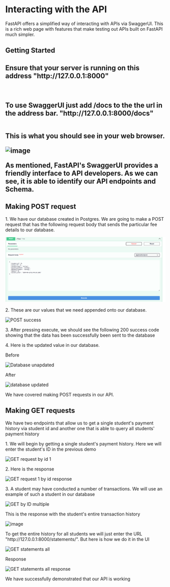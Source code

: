 <h1>Interacting with the API</h1>
<p> FastAPI offers a simplified way of interacting with APIs via SwaggerUI. This is a rich web page with features that make testing out APIs built on FastAPI much simpler.<p>

<h2> Getting Started <h2>
<p> Ensure that your server is running on this address "http://127.0.0.1:8000"</p>
<br>
<p> To use SwaggerUI just add /docs to the the url in the address bar. "http://127.0.0.1:8000/docs"</p>
<br>
This is what you should see in your web browser.
  
![image](https://github.com/ian-mboya/family-bank-api-project/assets/68651784/0ca2d4db-0a21-4318-96f0-c39b63b4fc28)


As mentioned, FastAPI's SwaggerUI provides a friendly interface to API developers. As we can see, it is able to identify our API endpoints and Schema. 

<h2>Making POST request</h2>
<p>1. We have our database created in Postgres. We are going to make a POST request that has the following request body that sends the particular fee details to our database.</p>


![image](https://github.com/ian-mboya/family-bank-api-project/blob/main/assets/POST%20request%20empty.png?raw=true)

<p>2. These are our values that we need appended onto our database.</p>

![POST success](https://github.com/ian-mboya/family-bank-api-project/assets/68651784/cacae12f-49ca-4e2e-b6a7-1469e03ec785)


<p>3. After pressing execute, we should see the following 200 success code showing that the data has been successfully been sent to the database </p>


<p>4. Here is the updated value in our database.
<p>Before</p>

![Database unapdated](https://github.com/ian-mboya/family-bank-api-project/assets/68651784/60efec03-45cd-4250-9b1c-d5b6fdbc7004)

<p>After</p>

![database updated](https://github.com/ian-mboya/family-bank-api-project/assets/68651784/57b5d880-c986-4bc7-88a1-ac1c7b1c2870)


We have covered making POST requests in our API.


<h2> Making GET requests </h2>
<p>We have two endpoints that allow us to get a single student's payment history via student id and another one that is able to query all students' payment history</p>


<p>1.  We will begin by getting a single student's payment history. Here we will enter the student's ID in the previous demo
</p>

![GET request by id 1](https://github.com/ian-mboya/family-bank-api-project/assets/68651784/45b99d8b-d931-45ee-8c98-026289bd2c79)

<p>2. Here is the response</p>

![GET request 1 by id response](https://github.com/ian-mboya/family-bank-api-project/assets/68651784/2b7d7568-9d08-4fab-873b-de52a6be2117)


<p>3. A student may have conducted a number of transactions. We will use an example of such a student in our database</p>

![GET by ID multiple](https://github.com/ian-mboya/family-bank-api-project/assets/68651784/ca576bce-ae2e-48b4-b7b9-2b4a9af4a3a3)

<p>This is the response with the student's entire transaction history</p>

![image](https://github.com/ian-mboya/family-bank-api-project/assets/68651784/090f5e3d-0bcf-4657-a2e0-0e9a9f01afbb)

<p>To get the entire history for all students we will just enter the URL "http://127.0.0.1:8000/statements/". But here is how we do it in the UI</p>

![GET statements all](https://github.com/ian-mboya/family-bank-api-project/assets/68651784/5b41486e-ba65-4c22-90b1-6763864521e8)

<p>Response</p>

![GET statements all response](https://github.com/ian-mboya/family-bank-api-project/assets/68651784/61229671-beac-4d96-a0a2-651895014104)


We have successfully demonstrated that our API is working







